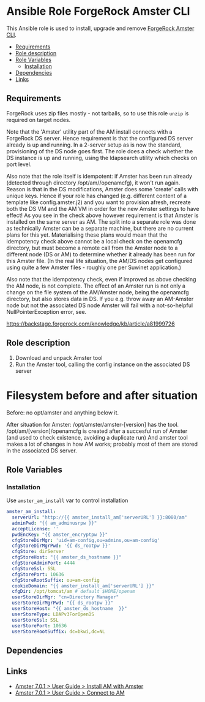 # Ansible Role ForgeRock Amster CLI

This Ansible role is used to install, upgrade and remove [ForgeRock Amster CLI](https://backstage.forgerock.com/docs/amster/6.5/user-guide/).

<!-- MarkdownTOC levels="2,3" autolink="true" -->

- [Requirements](#requirements)
- [Role description](#role-description)
- [Role Variables](#role-variables)
    - [Installation](#installation)
- [Dependencies](#dependencies)
- [Links](#links)

<!-- /MarkdownTOC -->

## Requirements

ForgeRock uses zip files mostly - not tarballs, so to use this role `unzip` is required on target nodes.

Note that the 'Amster' utility part of the AM install connects with a ForgeRock DS server.
Hence requirement is that the configured DS server already is up and running. In a 2-server setup as is now the standard, provisioning of the DS node goes first. The role does a check whether the DS instance is up and running, using the ldapsearch utility which checks on port level.

Also note that the role itself is idempotent: if Amster has been run already (detected through directory /opt/am/<version>/openamcfg), it won't run again. Reason is that in the DS modifications, Amster does some 'create' calls with unique keys.
Hence if your role has changed (e.g. different content of a template like config.amster.j2) and you want to provision afresh, recreate both the DS VM and the AM VM in order for the new Amster settings to have effect! As you see in the check above however requirement is that Amster is installed on the same server as AM. The split into a separate role was done as technically Amster can be a separate machine, but there are no current plans
for this yet. Materialising these plans would mean that the idempotency check above cannot be a local check on the openamcfg directory,
but must become a remote call from the Amster node to a different node (DS or AM) to determine whether it already has been run for this Amster file.
(In the real life situation, the AM/DS nodes get configured using quite a few Amster files - roughly one per Suwinet application.)

Also note that the idempotency check, even if improved as above checking the AM node, is not complete.
The effect of an Amster run is not only a change on the file system of the AM/Amster node, being the openamcfg directory, but also stores data in DS.
If you e.g. throw away an AM-Amster node but not the associated DS node Amster will fail with a not-so-helpful NullPointerException error, see.

https://backstage.forgerock.com/knowledge/kb/article/a81999726


## Role description

1. Download and unpack Amster tool
2. Run the Amster tool, calling the config instance on the associated DS server

# Filesystem before and after situation
Before: no opt/amster and anything below it.

After situation for Amster:
/opt/amster/amster-[version] has the tool.
/opt/am/[version]/openamcfg is created after a succesful run of Amster (and used to check existence, avoiding a duplicate run)
And amster tool makes a lot of changes in how AM works; probably most of them are stored in the associated DS server.



## Role Variables

### Installation

Use `amster_am_install` var to control installation

```yaml
amster_am_install:
  serverUrl: "http://{{ amster_install_am['serverURL'] }}:8080/am"
  adminPwd: "{{ am_adminusrpw }}"
  acceptLicense: ''
  pwdEncKey: "{{ amster_encryptpw }}"
  cfgStoreDirMgr: 'uid=am-config,ou=admins,ou=am-config'
  cfgStoreDirMgrPwd: '{{ ds_rootpw }}'
  cfgStore: dirServer
  cfgStoreHost: "{{ amster_ds_hostname }}"
  cfgStoreAdminPort: 4444
  cfgStoreSsl: SSL
  cfgStorePort: 10636
  cfgStoreRootSuffix: ou=am-config
  cookieDomain: "{{ amster_install_am['serverURL'] }}"
  cfgDir: /opt/tomcat/am # default $HOME/openam
  userStoreDirMgr: "cn=Directory Manager"
  userStoreDirMgrPwd: "{{ ds_rootpw }}"
  userStoreHost: "{{ amster_ds_hostname  }}"
  userStoreType: LDAPv3ForOpenDS
  userStoreSsl: SSL
  userStorePort: 10636
  userStoreRootSuffix: dc=bkwi,dc=NL
```

## Dependencies

## Links

* [Amster 7.0.1 > User Guide > Install AM with Amster](https://backstage.forgerock.com/docs/amster/7/user-guide/amster-install-am.html)
* [Amster 7.0.1 > User Guide > Connect to AM](https://backstage.forgerock.com/docs/amster/7/user-guide/amster-connecting.html)




